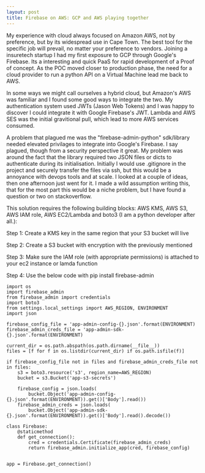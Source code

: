 ```yaml
---
layout: post
title: Firebase on AWS: GCP and AWS playing together
---
```


My experience with cloud always focused on Amazon AWS, not by preference, but by its widespread use in Cape Town. The best tool for the specific job will prevail, no matter your preference to vendors. Joining a insuretech startup I had my first exposure to GCP through Google's Firebase. Its a interesting and quick PaaS for rapid development of a Proof of concept. As the POC moved closer to production phase, the need for a cloud provider to run a python API on a Virtual Machine lead me back to AWS.

In some ways we might call ourselves a hybrid cloud, but Amazon's AWS was familiar and I found some good ways to integrate the two. My authentication system used JWTs (Jason Web Tokens) and I was happy to discover I could integrate it with Google Firebase's JWT. Lambda and AWS SES was the initial gravitional pull, which lead to more AWS services consumed.

A problem that plagued me was the "firebase-admin-python" sdk/library needed elevated privilages to integrate into Google's Firebase. I say plagued, though from a security perspective it great. My problem was around the fact that the library required two JSON files or dicts to authenticate during its initialisation. Initially I would use .gitignore in the project and securely transfer the files via ssh, but this would be a annoyance with devops tools and at scale. I looked at a couple of ideas, then one afternoon just went for it. I made a wild assumption writing this, that for the most part this would be a niche problem, but I have found a question or two on stackoverflow. 

This solution requires the following building blocks: AWS KMS, AWS S3, AWS IAM role, AWS EC2/Lambda and boto3 (I am a python developer after all.):

Step 1:
Create a KMS key in the same region that your S3 bucket will live

Step 2:
Create a S3 bucket with encryption with the previously mentioned

Step 3:
Make sure the IAM role (with appropriate permissions) is attached to your ec2 instance or lamda function

Step 4: 
Use the below code with pip install firebase-admin

```
import os
import firebase_admin
from firebase_admin import credentials
import boto3
from settings.local_settings import AWS_REGION, ENVIRONMENT
import json

firebase_config_file = 'app-admin-config-{}.json'.format(ENVIRONMENT)
firebase_admin_creds_file = 'app-admin-sdk-{}.json'.format(ENVIRONMENT)

current_dir = os.path.abspath(os.path.dirname(__file__))
files = [f for f in os.listdir(current_dir) if os.path.isfile(f)]

if firebase_config_file not in files and firebase_admin_creds_file not in files:
    s3 = boto3.resource('s3', region_name=AWS_REGION)
    bucket = s3.Bucket('app-s3-secrets')

    firebase_config = json.loads(
        bucket.Object('app-admin-config-{}.json'.format(ENVIRONMENT)).get()['Body'].read())
    firebase_admin_creds = json.loads(
        bucket.Object('app-admin-sdk-{}.json'.format(ENVIRONMENT)).get()['Body'].read().decode())

class Firebase:
    @staticmethod
    def get_connection():
        cred = credentials.Certificate(firebase_admin_creds)
        return firebase_admin.initialize_app(cred, firebase_config)


app = Firebase.get_connection()
```

<!-- ![_config.yml]({{ site.baseurl }}/images/config.png) -->
